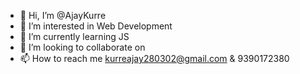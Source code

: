 - 👋 Hi, I’m @AjayKurre
- 👀 I’m interested in Web Development
- 🌱 I’m currently learning JS
- 💞️ I’m looking to collaborate on 
- 📫 How to reach me kurreajay280302@gmail.com  & 9390172380

<!---
AjayKurre/AjayKurre is a ✨ special ✨ repository because its `README.md` (this file) appears on your GitHub profile.
You can click the Preview link to take a look at your changes.
--->
